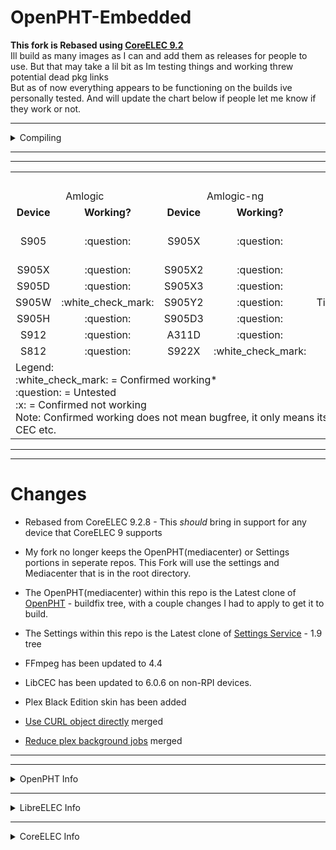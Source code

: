 # OpenPHT-Embedded

**This fork is Rebased using [CoreELEC 9.2](https://github.com/CoreELEC/CoreELEC/tree/coreelec-9.2)**
<br>Ill build as many images as I can and add them as releases for people to use. But that may take a lil bit as Im testing things and working threw potential dead pkg links<br>But as of now everything appears to be functioning on the builds ive personally tested. And will update the chart below if people let me know if they work or not.

------------

<details>
<summary>Compiling</summary>
  
Note: This fork has only been tested to build on Ubuntu 18.04.5<br><br>"Short" build commands:
<br>
* `make rpi`
* `make rpi2`
* `make rpi4`
* `make Slice`
* `make Slice3`
* `make generic`
* `make amlogic`
* `make amlogic-ng`
* `make A64`
* `make H3`
* `make H6`

Full command to build different image:
* `PROJECT=*** ARCH=*** DISTRO=*** DEVICE=*** make image`
<br>

</details>

------------
------------

<table>
  <tr>
  <td align="center" colspan="12"><strong>SUPPORTED DEVICES/BUILDS</strong></td>
  </tr>
  <tr>
    <td align="center" colspan="2">Amlogic</td>
    <td align="center" colspan="2">Amlogic-ng</td>
    <td align="center" colspan="2">Rockchip</td>
    <td align="center" colspan="2">RPI</td>
    <td align="center" colspan="2">Allwinner</td>
    <td align="center" colspan="2">X86/X64</td>
  </tr>
  <tr>
    <td align="center" ><b>Device</b></td>
    <td align="center" ><b>Working?</b></td>
    <td align="center" ><b>Device</b></td>
    <td align="center" ><b>Working?</b></td>
    <td align="center" ><b>Device</b></td>
    <td align="center" ><b>Working?</b></td>
    <td align="center" ><b>Device</b></td>
    <td align="center" ><b>Working?</b></td>
    <td align="center" ><b>Device</b></td>
    <td align="center" ><b>Working?</b></td>
    <td align="center" ><b>Device</b></td>
    <td align="center" ><b>Working?</b></td>
  </tr>
  <tr><! --- First Row --->
  <td align="center">S905</td>
  <td align="center">:question:</td>
  <td align="center">S905X</td>
  <td align="center">:question:</td>
  <td align="center">MiQi</td>
  <td align="center">:question:</td>
  <td align="center">RPi</td>
  <td align="center">:question:</td>
  <td align="center">A64</td>
  <td align="center">:question:</td>
  <td align="center">All Generic devices</td>
  <td align="center">:question:</td>
  </tr>
  <tr><! --- Second Row --->
  <td align="center">S905X</td>
  <td align="center">:question:</td>
  <td align="center">S905X2</td>
  <td align="center">:question:</td>
  <td align="center">RK3328</td>
  <td align="center">:question:</td>
  <td align="center">RPi2</td>
  <td align="center">:question:</td>
  <td align="center">H3</td>
  <td align="center">:question:</td>
  <td align="center"></td><! --- X86/X64 empty device column --->
  <td align="center"></td><! --- X86/X64 empty working column --->
  </tr>
  <tr><! --- Third Row --->
  <td align="center">S905D</td>
  <td align="center">:question:</td>
  <td align="center">S905X3</td>
  <td align="center">:question:</td>
  <td align="center">RK3399</td>
  <td align="center">:question:</td>
  <td align="center">RPi3/3+</td>
  <td align="center">:white_check_mark:</td>
  <td align="center">H6</td>
  <td align="center">:question:</td>
  <td align="center"></td><! --- Allwinner empty device column --->
  <td align="center"></td><! --- Allwinner empty working column --->
  </tr>
  <tr>
  <td align="center">S905W</td>
  <td align="center">:white_check_mark:</td>
  <td align="center">S905Y2</td>
  <td align="center">:question:</td>
  <td align="center">TinkerBoard</td>
  <td align="center">:question:</td>
  <td align="center">RPi4</td>
  <td align="center">:question:</td>
  <td align="center"></td><! --- Allwinner empty device column --->
  <td align="center"></td><! --- Allwinner empty working column --->
  <td align="center"></td><! --- X86/X64 empty device column --->
  <td align="center"></td><! --- X86/X64 empty working column --->
  </tr>
  <tr>
  <td align="center">S905H</td>
  <td align="center">:question:</td>
  <td align="center">S905D3</td>
  <td align="center">:question:</td>
  <td align="center"></td><! --- Rockchip empty device column --->
  <td align="center"></td><! --- Rockchip empty Working column --->
  <td align="center"></td><! --- Rpi empty device column --->
  <td align="center"></td><! --- Rpi empty working column --->
  <td align="center"></td><! --- Allwinner empty device column --->
  <td align="center"></td><! --- Allwinner empty working column --->
  <td align="center"></td><! --- X86/X64 empty device column --->
  <td align="center"></td><! --- X86/X64 empty working column --->
  </tr>
  <tr>
  <td align="center">S912</td>
  <td align="center">:question:</td>
  <td align="center">A311D</td>
  <td align="center">:question:</td>
  <td align="center"></td><! --- Rockchip empty device column --->
  <td align="center"></td><! --- Rockchip empty Working column --->
  <td align="center"></td><! --- Rpi empty device column --->
  <td align="center"></td><! --- Rpi empty working column --->
  <td align="center"></td><! --- Allwinner empty device column --->
  <td align="center"></td><! --- Allwinner empty working column --->
  <td align="center"></td><! --- X86/X64 empty device column --->
  <td align="center"></td><! --- X86/X64 empty working column --->
  </tr>
  <tr>
  <td align="center">S812</td>
  <td align="center">:question:</td>
  <td align="center">S922X</td>
  <td align="center">:white_check_mark:</td>
  <td align="center"></td><! --- Rockchip empty device column --->
  <td align="center"></td><! --- Rockchip empty Working column --->
  <td align="center"></td><! --- Rpi empty device column --->
  <td align="center"></td><! --- Rpi empty working column --->
  <td align="center"></td><! --- Allwinner empty device column --->
  <td align="center"></td><! --- Allwinner empty working column --->
  <td align="center"></td><! --- X86/X64 empty device column --->
  <td align="center"></td><! --- X86/X64 empty working column --->
  </tr>
  <tr>
  <td colspan="12">Legend:<br>:white_check_mark: = Confirmed working*<br>:question: = Untested<br>:x: = Confirmed not working<br>Note: Confirmed working does not mean bugfree, it only means its been confirmed to boot and basic functions work such as Video playback, Sound WIFI, Ethernet, CEC etc.</td>
  </tr>
</table>

------------
------------


# Changes

* Rebased from CoreELEC 9.2.8 - This *should* bring in support for any device that CoreELEC 9 supports

* My fork no longer keeps the OpenPHT(mediacenter) or Settings portions in seperate repos. This Fork will use the settings and Mediacenter that is in the root directory.

* The OpenPHT(mediacenter) within this repo is the Latest clone of [OpenPHT](https://github.com/brfransen/OpenPHT) - buildfix tree, with a couple changes I had to apply to get it to build.

* The Settings within this repo is the Latest clone of [Settings Service](https://github.com/RasPlex/service.openelec.settings) - 1.9 tree

* FFmpeg has been updated to 4.4
* LibCEC has been updated to 6.0.6 on non-RPI devices.
* Plex Black Edition skin has been added

* [Use CURL object directly](https://github.com/Risca/OpenPHT/commit/873ac97cb1acd9f34b8c7360f4cf9f31151ea09f) merged
* [Reduce plex background jobs](https://github.com/Risca/OpenPHT/commit/1f1c932cf0b6548e192b7c90ec5d86f0c863fd24) merged



------------
------------
<details>
<summary>OpenPHT Info</summary>
OpenPHT-Embedded is a 'Just enough OS' Linux distribution for running OpenPHT on popular mediacentre hardware.<br><br>SSH login details are user: "root" password: "openpht" or "rasplex" depending on distribution.
</details>

------------

<details>
<summary>LibreELEC Info</summary>
<br>
Source code

https://github.com/LibreELEC/LibreELEC.tv

License
LibreELEC original code is released under GPLv2.
Copyright
As LibreELEC includes code from many upstream projects it includes many copyright owners. LibreELEC makes NO claim of copyright on any upstream code. However all original LibreELEC authored code is copyright LibreELEC.tv. For a complete copyright list please checkout the source code to examine license headers. Unless expressly stated otherwise all code submitted to the LibreELEC project (in any form) is licensed under GPLv2 and copyright is donated to LibreELEC.tv. This approach allows the project to stay manageable in the long term by giving us freedom to maintain the code as part of the whole without the management overhead of preserving contact with every submitter, e.g. GPLv3. You are absolutely free to retain copyright. To retain copyright simply add a copyright header to each submitted code page. If you submit code that is not your own work it is your responsibility to place a header stating the copyright.
</details>

------------

<details>
<summary>CoreELEC Info</summary>
<br>
CoreELEC is a 'Just enough OS' Linux distribution for running the award-winning [Kodi](https://kodi.tv) software on popular low-cost hardware. CoreELEC is a minor fork of [LibreELEC](https://libreelec.tv), it's built by the community for the community. [CoreELEC website](http://coreelec.org).

**Issues & Support**

Please report issues via the CoreELEC [Forum](https://discourse.coreelec.org).

**Donations**

At this moment we do not accept Donations. We are doing this for fun not for profit.

**License**

CoreELEC original code is released under [GPLv2](https://www.gnu.org/licenses/gpl-2.0.html).

**Copyright**

As CoreELEC includes code from many upstream projects it includes many copyright owners. CoreELEC makes NO claim of copyright on any upstream code. Patches to upstream code have the same license as the upstream project, unless specified otherwise. For a complete copyright list please checkout the source code to examine license headers. Unless expressly stated otherwise all code submitted to the CoreELEC project (in any form) is licensed under [GPLv2](https://www.gnu.org/licenses/gpl-2.0.html). You are absolutely free to retain copyright. To retain copyright simply add a copyright header to each submitted code page. If you submit code that is not your own work it is your responsibility to place a header stating the copyright.
</details>
